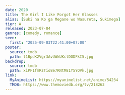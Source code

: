 ```yaml
---
date: 2020
title: The Girl I Like Forgot Her Glasses
alias: [Suki na Ko ga Megane wo Wasureta, Sukimega]
tier: A
released: 2023-07-04
genres: [comedy, romance]
seen:
  first: "2025-09-03T22:41:00+07:00"
poster:
  source: tmdb
  path: t1BpdK2Vgr3AvUWkUKclDODFkI5.jpg
backdrop:
  source: tmdb
  path: xiPF1fmRzTio8e7RNtM81YSYOVk.jpg
link:
  MyAnimeList: https://myanimelist.net/anime/54234
  TMDB: https://www.themoviedb.org/tv/218263
---
```

